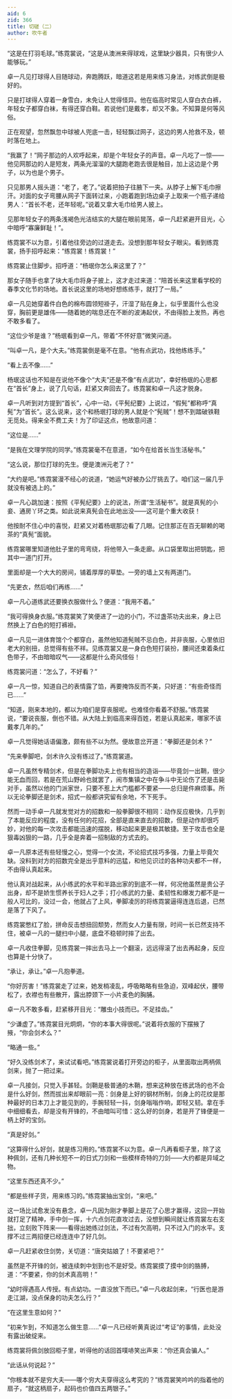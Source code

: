 ```yaml
---
aid: 6
zid: 366
title: 切磋（二）
author: 吹牛者
---
```


“这是在打羽毛球。”练霓裳说，“这是从澳洲来得球戏，这里缺少器具，只有很少人能够玩。”

卓一凡见打球得人目随球动，奔跑腾跃，暗道这若是用来练习身法，对练武倒是极好的。

只是打球得人穿着一身雪白，未免让人觉得怪异。他在临高时常见人穿白衣白裤，年轻女子都穿白袜，有得还穿白鞋。若说他们是戴孝，却又不象。不知算是何等风俗。

正在观望，忽然飘忽中球被人兜底一击，轻轻飘过网子，这边的男人抢救不及，顿时落在地上。

“我赢了！”网子那边的人欢呼起来，却是个年轻女子的声音。卓一凡吃了一惊——他见网那边的人是短发，两条光溜溜的大腿跑老跑去很是触目，加上这边是个男子，以为也是个男子。

只见那男人摇头道：“老了，老了。”说着把拍子往腋下一夹。从脖子上解下毛巾擦汗。对面的女子弯腰从网子下面转过来，小跑着跑到场边桌子上取来一个瓶子递给男人：“首长不老，还年轻呢。”说着又拿大毛巾给男人披上。

见那年轻女子的两条浅褐色光洁结实的大腿在眼前晃荡，卓一凡赶紧避开目光，心中暗呼“寡廉鲜耻！”。

练霓裳不以为意，引着他往旁边的过道走去。没想到那年轻女子眼尖。看到练霓裳，扬手招呼起来：“练霓裳！练霓裳！”

练霓裳止住脚步。招呼道：“杨珉你怎么来这里了？”

那女子随手也拿了块大毛巾将身子披上，这才走过来道：“陪首长来这里看学校的春季文化节的场地。首长说这里的场地好想练练手，就打了一局。”

卓一凡见她穿着件白色的棉布圆领短褂子，汗湿了贴在身上，似乎里面什么也没穿，胸前更是雄伟——随着她的喘息还在不断的波涛起伏，不由得脸上发热，再也不敢多看了。

“这位少爷是谁？”杨珉看到卓一凡，带着“不怀好意”微笑问道。

“叫卓一凡，是个大夫。”练霓裳倒是毫不在意。“他有点武功，找他练练手。”

“看上去不像……”

杨珉这话也不知是在说他不像个“大夫”还是不像“有点武功”，幸好杨珉的心思都在“首长”身上，说了几句话，赶紧又奔回去了。练霓裳和卓一凡这才脱身。

卓一凡听到对方提到“首长”，心中一动，《平髡纪要》上说过，“假髡”都称呼“真髡”为“首长”。这么说来，这个和杨珉打球的男人就是个“髡贼”！想不到踏破铁鞋无觅处。得来全不费工夫！为了印证这点，他故意问道：

“这位是……”

“是我在文理学院的同学。”练霓裳毫不在意道，“如今在给首长当生活秘书。”

“这么说，那位打球的先生。便是澳洲元老了？”

“大约是吧。”练霓裳漫不经心的说道，“她运气好被办公厅挑去了。咱们这一届几乎就没有被选上的。”

卓一凡心跳加速：按照《平髡纪要》上的说法，所谓“生活秘书”。就是真髡的小妾、通房丫环之类。如此说来真髡会在此地出没——这可是个重大收获！

他按耐不住心中的喜悦，赶紧又对着杨珉那边看了几眼。记住那正在百无聊赖的喝茶的“真髡”面貌。

练霓裳哪里知道他肚子里的弯弯绕，将他带入一条走廊。从口袋里取出把钥匙，把其中一道门打开。

里面却是一个大大的房间，铺着厚厚的草垫。一旁的墙上又有两道门。

“先更衣，然后咱们再练……”

卓一凡心道练武还要换衣服做什么？便道：“我用不着。”

“我可得换身衣服。”练霓裳笑了笑便进了一边的小门，不过盏茶功夫出来，身上已然换上了白色的短打裤褂。

卓一凡见一进体育馆个个都穿白，虽然他知道髡贼不忌白色，并非丧服，心里依旧老大的别扭，总觉得有些不祥。见练霓裳又是一身白色短打装扮，腰间还束着条红色带子，不由暗暗叹气——这都是什么奇风怪俗！

练霓裳问道：“怎么了，不好看？”

卓一凡一惊，知道自己的表情露了馅，再要掩饰反而不美，只好道：“有些奇怪而已……”

“知道，刚来本地的，都以为咱们是穿丧服呢。也难怪你看着不舒服。”练霓裳说，“要说丧服，倒也不错。从大陆上到临高来得百姓，若是认真起来，哪家不该戴孝几年的。”

卓一凡觉得她话语偏激，颇有些不以为然。便故意岔开道：“拳脚还是剑术？”

“先来拳脚吧，剑术许久没有练过了。”练霓裳道。

卓一凡虽然专精剑术，但是在拳脚功夫上也有相当的造诣——毕竟剑一出鞘，很少能无血而回，若是在荒山野岭也就罢了，闹市集镇之中在争斗中无论伤了还是击毙对手，虽然以他的门派家世，只要不惹上大门槛都不要紧——总归是件麻烦事。所以无论拳脚还是剑术，招式一般都讲究留有余地，不下死手。

然而一动手卓一凡就发觉对方的招数和一般拳脚很不相同：动作反应极快，几乎到了本能反应的程度，没有任何的花招，全部是直来直去的招数，但是动作却很巧妙，对他的每一次攻击都能迅速的摆脱，移动起来更是极其敏捷。至于攻击也全是狠毒凶狠的一路，几乎全是奔着一招制敌的方式去的。

卓一凡原本还有些轻慢之心，觉得一个女流，不论招式技巧多强，力量上毕竟欠缺。没料到对方的招数完全是出乎意料的迅猛，和他见识过的各种功夫都不一样，不由得认真起来。

他认真对战起来，从小练武的水平和半路出家的到底不一样，何况他虽然是贵公子出身，却不是娇生惯养长于妇人之手；打小练武的力量、柔韧性和爆发力都不是一般人可比的，没过一会，他就占了上风，拳脚凌厉的将练霓裳逼得连连后退，已然是落了下风了。

练霓裳憋红了脸，拼命反击想扭回颓势，然而女人力量有限，时间一长已然支持不住，被卓一凡的一腿扫中小腿，底盘不稳顿时摔了出去。

卓一凡收住拳脚，见练霓裳一摔出去马上一个翻滚，远远得滚了出去再起身，反应也算是十分快了。

“承让，承让。”卓一凡抱拳道。

“你好厉害！”练霓裳走了过来，她发梢凌乱，呼吸略略有些急迫，双峰起伏，腰带松了，衣襟也有些散开，露出脖颈下一小片麦色的胸脯。

卓一凡不敢多看，赶紧移开目光：“雕虫小技而已。不足挂齿。”

“少谦虚了。”练霓裳目光炯炯，“你的本事大得很呢。”说着将衣服的下摆掖了掖，“你会剑术么？”

“略通一些。”

“好久没练剑术了，来试试看吧。”练霓裳说着打开旁边的柜子，从里面取出两柄佩剑来，抛了一把过来。

卓一凡接剑，只觉入手甚轻。剑鞘是极普通的木鞘，想来这种放在练武场的也不会是什么好剑，然而拔出来却眼前一亮：剑身是上好的钢材所制，剑身上的花纹是那种最好的日本刀上才能见到的，手腕轻轻一抖，剑身嗡嗡作响，即轻又韧。拿在手中细细看去，却是没有开锋的，不由暗叫可惜：这么好的剑身，若是开了锋便是一柄上好的宝剑。

“真是好剑。”

“这算得什么好剑，就是练习用的。”练霓裳不以为意。卓一凡再看柜子里，除了这种佩剑，还有几种长短不一的日式刀剑和一些模样奇特的刀剑——大约都是异域之物。

“这里东西还真不少。”

“都是些样子货，用来练习的。”练霓裳抽出宝剑，“来吧。”

这一场比试愈发没有悬念，卓一凡因为刚才拳脚上是花了心思才赢得，这回一开始就打足了精神，手中剑一挥，十六点剑花直攻过去，没想到瞬间就让练霓裳左右支拙，立刻败下阵来——看得出她练过剑法，不过有欠高明，只不过入门的水平。支撑不过三两招便已经连连中了好几剑。

卓一凡赶紧收住剑势，关切道：“唐突姑娘了！不要紧吧？”

虽然是不开锋的剑，被连续刺中划到也不是好受。练霓裳摸了摸中剑的胳膊，道：“不要紧，你的剑术真高明！”

“幼时得遇高人传授。有点幼功。一直没放下而已。”卓一凡收起剑来，“行医也是游走江湖，没点保身的功夫怎么行？”

“在这里生意如何？”

“初来乍到，不知道怎么做生意……”卓一凡已经听黄真说过“考证”的事情，此处没有露出破绽来。

练霓裳将佩剑放回柜子里，听得他的话回首噗哧笑出声来：“你还真会骗人。”

“此话从何说起？”

“你根本就不是穷大夫——哪个穷大夫穿得这么考究的？”练霓裳笑吟吟的指着他的扇子，“就这柄扇子，起码也价值四五两银子。”
